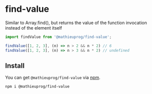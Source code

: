 # find-value

Similar to Array.find(), but returns the value of the function invocation instead of the element itself

```typescript
import findValue from '@mathieuprog/find-value';

findValue([1, 2, 3], (n) => n > 2 && n * 2) // 6
findValue([1, 2, 3], (n) => n > 3 && n * 2) // undefined
```

## Install

You can get `@mathieuprog/find-value` via [npm](http://npmjs.com).

```
npm i @mathieuprog/find-value
```
